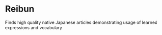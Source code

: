 # Reibun
Finds high quality native Japanese articles demonstrating usage of learned expressions and vocabulary
